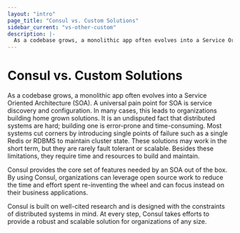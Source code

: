 ```yaml
---
layout: "intro"
page_title: "Consul vs. Custom Solutions"
sidebar_current: "vs-other-custom"
description: |-
  As a codebase grows, a monolithic app often evolves into a Service Oriented Architecture (SOA). A universal pain point for SOA is service discovery and configuration. In many cases, this leads to organizations building home grown solutions. It is an undisputed fact that distributed systems are hard; building one is error-prone and time-consuming. Most systems cut corners by introducing single points of failure such as a single Redis or RDBMS to maintain cluster state. These solutions may work in the short term, but they are rarely fault tolerant or scalable. Besides these limitations, they require time and resources to build and maintain.
---
```


# Consul vs. Custom Solutions

As a codebase grows, a monolithic app often evolves into a Service Oriented
Architecture (SOA). A universal pain point for SOA is service discovery and
configuration. In many cases, this leads to organizations building home grown
solutions. It is an undisputed fact that distributed systems are hard; building
one is error-prone and time-consuming. Most systems cut corners by introducing
single points of failure such as a single Redis or RDBMS to maintain cluster
state. These solutions may work in the short term, but they are rarely fault
tolerant or scalable. Besides these limitations, they require time and resources
to build and maintain.

Consul provides the core set of features needed by an SOA out of the box. By
using Consul, organizations can leverage open source work to reduce the time
and effort spent re-inventing the wheel and can focus instead on their business
applications.

Consul is built on well-cited research and is designed with the constraints of
distributed systems in mind. At every step, Consul takes efforts to provide a
robust and scalable solution for organizations of any size.
